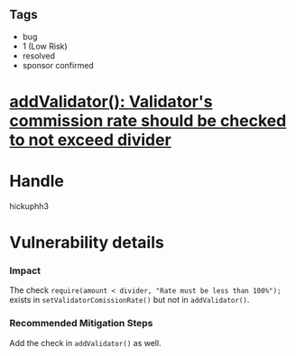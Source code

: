 ## Tags

- bug
- 1 (Low Risk)
- resolved
- sponsor confirmed

# [addValidator(): Validator's commission rate should be checked to not exceed divider](https://github.com/code-423n4/2021-10-covalent-findings/issues/20) 

# Handle

hickuphh3


# Vulnerability details

### Impact

The check `require(amount < divider, "Rate must be less than 100%");` exists in `setValidatorComissionRate()` but not in `addValidator()`.

### Recommended Mitigation Steps

Add the check in `addValidator()` as well.

